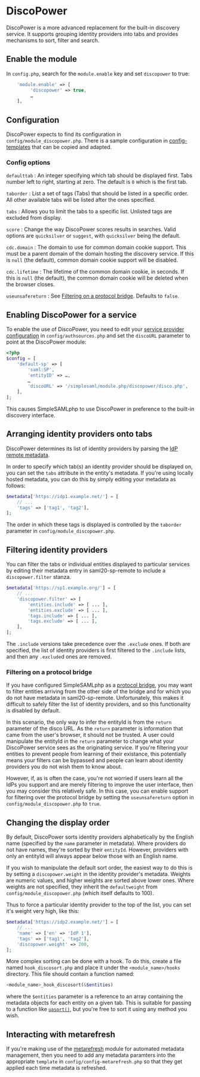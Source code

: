 # DiscoPower

DiscoPower is a more advanced replacement for the built-in discovery service. It supports grouping identity providers into tabs and provides mechanisms to sort, filter and search.

## Enable the module

In `config.php`, search for the `module.enable` key and set `discopower` to true:

```php
    'module.enable' => [
         'discopower' => true,
         …
    ],
```

## Configuration

DiscoPower expects to find its configuration in `config/module_discopower.php`. There is a sample configuration in [config-templates](../config-templates/) that can be copied and adapted.

### Config options

`defaulttab`
:   An integer specifying which tab should be displayed first. Tabs number left to right, starting at zero. The default is `0` which is the first tab.

`taborder`
:   List a set of tags (Tabs) that should be listed in a specific order. All other available tabs will be listed after the ones specified.

`tabs`
:   Allows you to limit the tabs to a specific list. Unlisted tags are excluded from display.

`score`
:   Change the way DiscoPower scores results in searches. Valid options are `quicksilver` or `suggest`, with `quicksilver` being the default.

`cdc.domain`
:   The domain to use for common domain cookie support. This must be a parent domain of the domain hosting the discovery service. If this is `null` (the default), common domain cookie support will be disabled.

`cdc.lifetime`
:   The lifetime of the common domain cookie, in seconds. If this is `null` (the default), the common domain cookie will be deleted when the browser closes.

`useunsafereturn`
:   See [Filtering on a protocol bridge](#filtering-on-a-protocol-bridge). Defaults to `false`.

## Enabling DiscoPower for a service

To enable the use of DiscoPower, you need to edit your [service provider configuration](https://simplesamlphp.org/docs/stable/simplesamlphp-sp) in `config/authsources.php` and set the `discoURL` parameter to point at the DiscoPower module:

```php
<?php
$config = [
    'default-sp' => [
        'saml:SP',
        'entityID' => …,
        …
        'discoURL' => '/simplesaml/module.php/discopower/disco.php',
    ],
];
```

This causes SimpleSAMLphp to use DiscoPower in preference to the built-in discovery interface.

## Arranging identity providers onto tabs

DiscoPower determines its list of identity providers by parsing the [IdP remote metadata](https://simplesamlphp.org/docs/stable/simplesamlphp-reference-idp-remote).

In order to specify which tab(s) an identity provider should be displayed on, you can set the `tabs` attribute in the entity's metadata. If you're using locally hosted metadata, you can do this by simply editing your metadata as follows:

```php
$metadata['https://idp1.example.net/'] = [
    // ...
    'tags' => ['tag1', 'tag2'],
];
```

The order in which these tags is displayed is controlled by the `taborder` parameter in `config/module_discopower.php`.

## Filtering identity providers

You can filter the tabs or individual entities displayed to particular services by editing their metadata entry in saml20-sp-remote to include a `discopower.filter` stanza.

```php
$metadata['https://sp1.example.org/'] = [
    // ...
    'discopower.filter' => [
        'entities.include' => [ ... ],
        'entities.exclude' => [ ... ],
        'tags.include' => [ ... ],
        'tags.exclude' => [ ... ],
    ],
];
```

The `.include` versions take precedence over the `.exclude` ones. If both are specified, the list of identity providers is first filtered to the `.include` lists, and then any `.exclude`d ones are removed.

### Filtering on a protocol bridge

If you have configured SimpleSAMLphp as a [protocol bridge](https://simplesamlphp.org/docs/stable/simplesamlphp-advancedfeatures#section_2), you may want to filter entities arriving from the other side of the bridge and for which you do not have metadata in saml20-sp-remote. Unfortunately, this makes it difficult to safely filter the list of identity providers, and so this functionality is disabled by default.

In this scenario, the only way to infer the entityId is from the `return` parameter of the disco URL.  As the `return` parameter is information that came from the user's browser, it should not be trusted. A user could manipulate the entityId in the `return` parameter to change what your DiscoPower service sees as the originating service. If you're filtering your entities to prevent people from learning of their existance, this potentially means your filters can be bypassed and people can learn about identity providers you do not wish them to know about.

However, if, as is often the case, you're not worried if users learn all the IdPs you support and are merely filtering to improve the user interface, then you may consider this relatively safe. In this case, you can enable support for filtering over the protocol bridge by setting the `useunsafereturn` option in `config/module_discopower.php` to `true`.

## Changing the display order

By default, DiscoPower sorts identity providers alphabetically by the English name (specified by the `name` parameter in metadata). Where providers do not have names, they're sorted by their `entityId`. However, providers with only an entityId will always appear below those with an English name.

If you wish to manipulate the default sort order, the easiest way to do this is by setting a `discopower.weight` in the identity provider's metadata. Weights are numeric values, and higher weights are sorted above lower ones. Where weights are not specified, they inherit the `defaultweight` from `config/module_discopower.php` (which itself defaults to 100).

Thus to force a particular identity provider to the top of the list, you can set it's weight very high, like this:

```php
$metadata['https://idp2.example.net/'] = [
    // ...
    'name' => ['en' => 'IdP 1'],
    'tags' => ['tag1', 'tag2'],
    'discopower.weight' => 200,
];
```

More complex sorting can be done with a hook. To do this, create a file named `hook_discosort.php` and place it under the `<module_name>/hooks` directory. This file should contain a function named:

```php
<module_name>_hook_discosort(&$entities)
```

where the `$entities` parameter is a reference to an array containing the metadata objects for each entity on a given tab. This is suitable for passing to a function like [`uasort()`](https://www.php.net/manual/en/function.uasort.php), but you're free to sort it using any method you wish.

## Interacting with metarefresh

If you're making use of the [metarefresh](https://github.com/simplesamlphp/simplesamlphp-module-metarefresh) module for automated metadata management, then you need to add any metadata paramters into the appropriate `template` in `config/config-metarefresh.php` so that they get applied each time metadata is refreshed.
